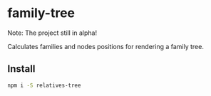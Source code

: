 # family-tree

Note: The project still in alpha!

Calculates families and nodes positions for rendering a family tree.

## Install

```bash
npm i -S relatives-tree
```
